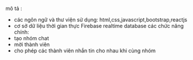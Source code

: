 mô tả : 
 - các ngôn ngữ và thư viện sử dụng: html,css,javascript,bootstrap,reactjs
 - cơ sở dữ liệu thời gian thực Firebase realtime database
các chức năng chính:
 - tạo nhóm chat
 - mời thành viên
 - cho phép các thành viên nhắn tin cho nhau khi cùng nhóm
